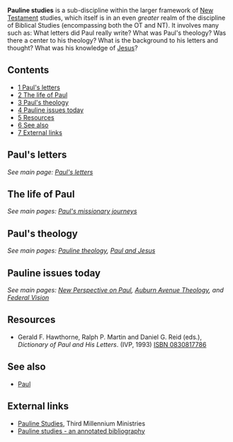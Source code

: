 **Pauline studies** is a sub-discipline within the larger framework
of [New Testament](New_Testament "New Testament") studies, which
itself is in an even *greater* realm of the discipline of Biblical
Studies (encompassing both the OT and NT). It involves many such
as: What letters did Paul really write? What was Paul's theology?
Was there a center to his theology? What is the background to his
letters and thought? What was his knowledge of
[Jesus](Jesus "Jesus")?


## Contents

-   [1 Paul's letters](#Paul.27s_letters)
-   [2 The life of Paul](#The_life_of_Paul)
-   [3 Paul's theology](#Paul.27s_theology)
-   [4 Pauline issues today](#Pauline_issues_today)
-   [5 Resources](#Resources)
-   [6 See also](#See_also)
-   [7 External links](#External_links)

## Paul's letters

*See main page: [Paul's letters](New_Testament#Pauline_letters "New Testament")*
## The life of Paul

*See main pages: [Paul's missionary journeys](Paul's_missionary_journeys "Paul's missionary journeys")*
## Paul's theology

*See main pages: [Pauline theology](Pauline_theology "Pauline theology"), [Paul and Jesus](index.php?title=Paul_and_Jesus&action=edit&redlink=1 "Paul and Jesus (page does not exist)")*
## Pauline issues today

*See main pages: [New Perspective on Paul](New_Perspective_on_Paul "New Perspective on Paul"), [Auburn Avenue Theology](Auburn_Avenue_Theology "Auburn Avenue Theology"), and [Federal Vision](Federal_Vision "Federal Vision")*
## Resources

-   Gerald F. Hawthorne, Ralph P. Martin and Daniel G. Reid (eds.),
    *Dictionary of Paul and His Letters*. (IVP, 1993)
    [ISBN 0830817786](http://www.theopedia.com/Special:BookSources/0830817786)

## See also

-   [Paul](Paul "Paul")

## External links

-   [Pauline Studies](http://thirdmill.org/paul/default.asp/category/paul),
    Third Millennium Ministries
-   [Pauline studies - an annotated bibliography](http://www.rabbisaul.com/biblio.htm)



